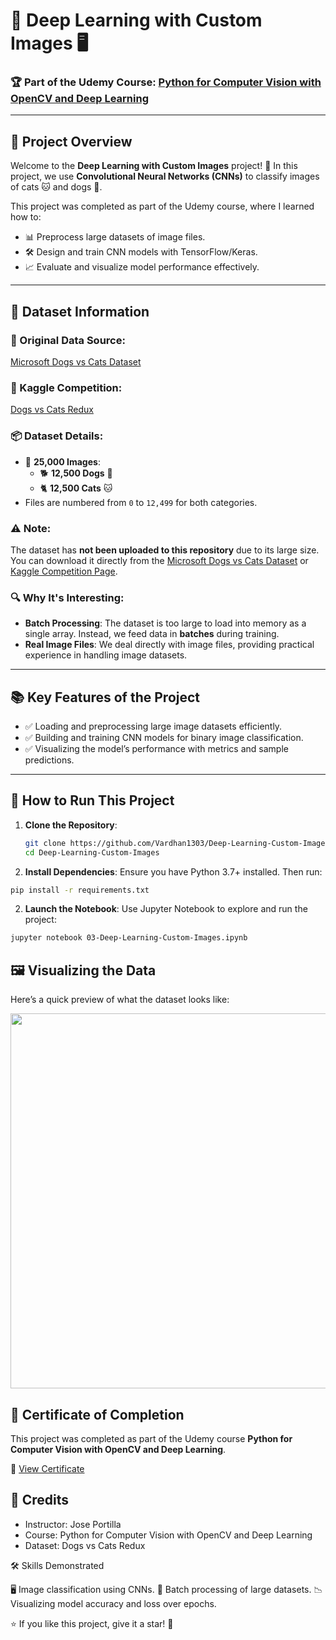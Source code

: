 # 🐾 Deep Learning with Custom Images 🖥️

### 🏆 Part of the Udemy Course: [Python for Computer Vision with OpenCV and Deep Learning](https://www.udemy.com/certificate/UC-537bb748-f614-4175-803c-3dcc6529c1a7/)

---

## 📂 Project Overview
Welcome to the **Deep Learning with Custom Images** project! 🚀 In this project, we use **Convolutional Neural Networks (CNNs)** to classify images of cats 🐱 and dogs 🐶.

This project was completed as part of the Udemy course, where I learned how to:
- 📊 Preprocess large datasets of image files.
- 🛠️ Design and train CNN models with TensorFlow/Keras.
- 📈 Evaluate and visualize model performance effectively.

---

## 📸 Dataset Information
### 🔗 Original Data Source:
[Microsoft Dogs vs Cats Dataset](https://www.microsoft.com/en-us/download/confirmation.aspx?id=54765)  

### 🎯 Kaggle Competition:
[Dogs vs Cats Redux](https://www.kaggle.com/c/dogs-vs-cats-redux-kernels-edition)  

### 📦 Dataset Details:
- 🐾 **25,000 Images**:
  - 🐕 **12,500 Dogs** 🐶
  - 🐈 **12,500 Cats** 🐱
- Files are numbered from `0` to `12,499` for both categories.

### ⚠️ Note:
The dataset has **not been uploaded to this repository** due to its large size. You can download it directly from the [Microsoft Dogs vs Cats Dataset](https://www.microsoft.com/en-us/download/confirmation.aspx?id=54765) or [Kaggle Competition Page](https://www.kaggle.com/c/dogs-vs-cats-redux-kernels-edition).

### 🔍 Why It's Interesting:
- **Batch Processing**: The dataset is too large to load into memory as a single array. Instead, we feed data in **batches** during training.  
- **Real Image Files**: We deal directly with image files, providing practical experience in handling image datasets.

---


## 📚 Key Features of the Project
- ✅ Loading and preprocessing large image datasets efficiently.
- ✅ Building and training CNN models for binary image classification.
- ✅ Visualizing the model’s performance with metrics and sample predictions.

---

## 🚀 How to Run This Project
1. **Clone the Repository**:
   ```bash
   git clone https://github.com/Vardhan1303/Deep-Learning-Custom-Images.git
   cd Deep-Learning-Custom-Images
    ```

2. **Install Dependencies**: Ensure you have Python 3.7+ installed. Then run:

```bash
pip install -r requirements.txt
```
2. **Launch the Notebook**: Use Jupyter Notebook to explore and run the project:

```bash
jupyter notebook 03-Deep-Learning-Custom-Images.ipynb
```

## 🖼️ Visualizing the Data

Here’s a quick preview of what the dataset looks like:

<p align="center"> 
    <img src="https://upload.wikimedia.org/wikipedia/commons/7/70/Cat_and_dog.JPG" width="600" /> 
</p>

## 📜 Certificate of Completion

This project was completed as part of the Udemy course **Python for Computer Vision with OpenCV and Deep Learning**.

🔗 [View Certificate](https://www.udemy.com/certificate/UC-537bb748-f614-4175-803c-3dcc6529c1a7/)


## 🤝 Credits

- Instructor: Jose Portilla
- Course: Python for Computer Vision with OpenCV and Deep Learning
- Dataset: Dogs vs Cats Redux

🛠️ Skills Demonstrated

🖥️ Image classification using CNNs.
🔄 Batch processing of large datasets.
📉 Visualizing model accuracy and loss over epochs.

⭐ If you like this project, give it a star! 🌟
